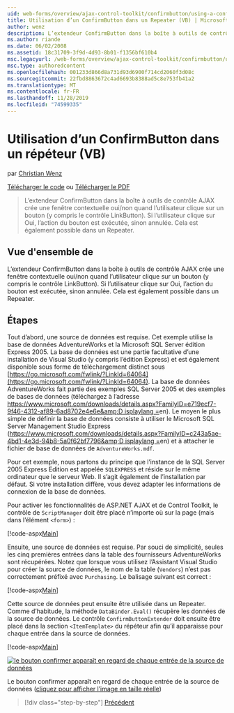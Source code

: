 ```yaml
---
uid: web-forms/overview/ajax-control-toolkit/confirmbutton/using-a-confirmbutton-in-a-repeater-vb
title: Utilisation d’un ConfirmButton dans un Repeater (VB) | Microsoft Docs
author: wenz
description: L’extendeur ConfirmButton dans la boîte à outils de contrôle AJAX crée une fenêtre contextuelle oui/non quand l’utilisateur clique sur un bouton (y compris le contrôle LinkButton). Uniquement si oui est...
ms.author: riande
ms.date: 06/02/2008
ms.assetid: 18c31709-3f9d-4d93-8b01-f1356bf610b4
msc.legacyurl: /web-forms/overview/ajax-control-toolkit/confirmbutton/using-a-confirmbutton-in-a-repeater-vb
msc.type: authoredcontent
ms.openlocfilehash: 001233d866d8a731d93d6900f714cd2060f3d08c
ms.sourcegitcommit: 22fbd8863672c4ad6693b8388ad5c8e753fb41a2
ms.translationtype: MT
ms.contentlocale: fr-FR
ms.lasthandoff: 11/28/2019
ms.locfileid: "74599335"
---
```

# <a name="using-a-confirmbutton-in-a-repeater-vb"></a>Utilisation d’un ConfirmButton dans un répéteur (VB)

par [Christian Wenz](https://github.com/wenz)

[Télécharger le code](https://download.microsoft.com/download/8/6/d/86dea6c6-bb92-4fa6-aa14-f8c0f82100f5/ConfirmButton1.vb.zip) ou [Télécharger le PDF](https://download.microsoft.com/download/b/6/a/b6ae89ee-df69-4c87-9bfb-ad1eb2b23373/confirmbutton1VB.pdf)

> L’extendeur ConfirmButton dans la boîte à outils de contrôle AJAX crée une fenêtre contextuelle oui/non quand l’utilisateur clique sur un bouton (y compris le contrôle LinkButton). Si l’utilisateur clique sur Oui, l’action du bouton est exécutée, sinon annulée. Cela est également possible dans un Repeater.

## <a name="overview"></a>Vue d'ensemble de

L’extendeur ConfirmButton dans la boîte à outils de contrôle AJAX crée une fenêtre contextuelle oui/non quand l’utilisateur clique sur un bouton (y compris le contrôle LinkButton). Si l’utilisateur clique sur Oui, l’action du bouton est exécutée, sinon annulée. Cela est également possible dans un Repeater.

## <a name="steps"></a>Étapes

Tout d’abord, une source de données est requise. Cet exemple utilise la base de données AdventureWorks et la Microsoft SQL Server édition Express 2005. La base de données est une partie facultative d’une installation de Visual Studio (y compris l’édition Express) et est également disponible sous forme de téléchargement distinct sous [https://go.microsoft.com/fwlink/?LinkId=64064](https://go.microsoft.com/fwlink/?LinkId=64064). La base de données AdventureWorks fait partie des exemples SQL Server 2005 et des exemples de bases de données (téléchargez à l’adresse [https://www.microsoft.com/downloads/details.aspx?FamilyID=e719ecf7-9f46-4312-af89-6ad8702e4e6e&amp;D isplaylang =](https://www.microsoft.com/downloads/details.aspx?FamilyID=e719ecf7-9f46-4312-af89-6ad8702e4e6e&amp;DisplayLang=en)en). Le moyen le plus simple de définir la base de données consiste à utiliser le Microsoft SQL Server Management Studio Express ([https://www.microsoft.com/downloads/details.aspx?FamilyID=c243a5ae-4bd1-4e3d-94b8-5a0f62bf7796&amp;D isplaylang =](https://www.microsoft.com/downloads/details.aspx?FamilyID=c243a5ae-4bd1-4e3d-94b8-5a0f62bf7796&amp;DisplayLang=en)en) et à attacher le fichier de base de données de `AdventureWorks.mdf`.

Pour cet exemple, nous partons du principe que l’instance de la SQL Server 2005 Express Edition est appelée `SQLEXPRESS` et réside sur le même ordinateur que le serveur Web. Il s’agit également de l’installation par défaut. Si votre installation diffère, vous devez adapter les informations de connexion de la base de données.

Pour activer les fonctionnalités de ASP.NET AJAX et de Control Toolkit, le contrôle de `ScriptManager` doit être placé n’importe où sur la page (mais dans l’élément `<form>`) :

[!code-aspx[Main](using-a-confirmbutton-in-a-repeater-vb/samples/sample1.aspx)]

Ensuite, une source de données est requise. Par souci de simplicité, seules les cinq premières entrées dans la table des fournisseurs AdventureWorks sont récupérées. Notez que lorsque vous utilisez l’Assistant Visual Studio pour créer la source de données, le nom de la table (`Vendors`) n’est pas correctement préfixé avec `Purchasing`. Le balisage suivant est correct :

[!code-aspx[Main](using-a-confirmbutton-in-a-repeater-vb/samples/sample2.aspx)]

Cette source de données peut ensuite être utilisée dans un Repeater. Comme d’habitude, la méthode `DataBinder.Eval()` récupère les données de la source de données. Le contrôle `ConfirmButtonExtender` doit ensuite être placé dans la section `<ItemTemplate>` du répéteur afin qu’il apparaisse pour chaque entrée dans la source de données.

[!code-aspx[Main](using-a-confirmbutton-in-a-repeater-vb/samples/sample3.aspx)]

[![le bouton confirmer apparaît en regard de chaque entrée de la source de données](using-a-confirmbutton-in-a-repeater-vb/_static/image2.png)](using-a-confirmbutton-in-a-repeater-vb/_static/image1.png)

Le bouton confirmer apparaît en regard de chaque entrée de la source de données ([cliquez pour afficher l’image en taille réelle](using-a-confirmbutton-in-a-repeater-vb/_static/image3.png))

> [!div class="step-by-step"]
> [Précédent](using-a-confirmbutton-in-a-repeater-cs.md)
